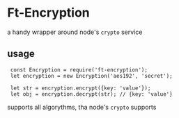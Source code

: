 # Ft-Encryption
a handy wrapper around node's `crypto` service

## usage

````
 const Encryption = require('ft-encryption');
 let encryption = new Encryption('aes192', 'secret');

 let str = encryption.encrypt({key: 'value'});
 let obj = encryption.decrypt(str); // {key: 'value'}
````

supports all algorythms, tha node's `crypto` supports
